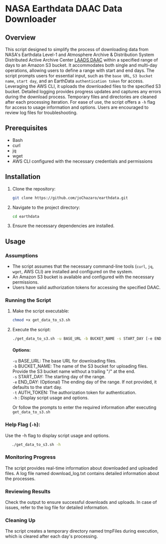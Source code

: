 # NASA Earthdata DAAC Data Downloader

## Overview

This script designed to simplify the process of downloading data from NASA's Earthdata Level-1 and Atmosphere Archive & Distribution System Distributed Active Archive Center [LAADS DAAC](https://ladsweb.modaps.eosdis.nasa.gov/about/) within a specified range of days to an Amazon S3 bucket. It accommodates both single and multi-day operations, allowing users to define a range with start and end days. The script prompts users for essential input, such as the `base URL`, `S3 bucket name`, `start day`, and an EarthData `authentication token` for access. Leveraging the AWS CLI, it uploads the downloaded files to the specified S3 bucket. Detailed logging provides progress updates and captures any errors during the download process. Temporary files and directories are cleaned after each processing iteration. For ease of use, the script offers a `-h` flag for access to usage information and options. Users are encouraged to review log files for troubleshooting. 

## Prerequisites

- Bash
- curl
- jq
- wget
- AWS CLI configured with the necessary credentials and permissions

## Installation

1. Clone the repository:

   ```bash
   git clone https://github.com/joChazaro/earthdata.git
   ```

2. Navigate to the project directory:
   ```bash 
   cd earthdata
   ```
3. Ensure the necessary dependencies are installed. 

## Usage

### Assumptions

- The script assumes that the necessary command-line tools (`curl`, `jq`, `wget`, AWS CLI) are installed and configured on the system.
- An Amazon S3 bucket is available and configured with the necessary permissions.
- Users have valid authorization tokens for accessing the specified DAAC.

### Running the Script

1. Make the script executable:

   ```bash
   chmod +x get_data_to_s3.sh
   ```
2. Execute the script:
   ```bash 
   ./get_data_to_s3.sh -u BASE_URL -b BUCKET_NAME -s START_DAY [-e END_DAY] -t AUTH_TOKEN
   ```
   #### Options:  
   `-u` BASE_URL: The base URL for downloading files.  
   `-b` BUCKET_NAME: The name of the S3 bucket for uploading files. Provide the S3 bucket name without a trailing "/" at the end.  
   `-s` START_DAY: The starting day of the range.  
   `-e` END_DAY: (Optional) The ending day of the range. If not provided, it defaults to the start day.  
   `-t` AUTH_TOKEN: The authorization token for authentication.  
   `-h` : Display script usage and options.  
   
   Or follow the prompts to enter the required information after executing `get_data_to_s3.sh`

### Help Flag (`-h`):
Use the -h flag to display script usage and options.
```bash 
   ./get_data_to_s3.sh -h
```
### Monitoring Progress

The script provides real-time information about downloaded and uploaded files.
A log file named download_log.txt contains detailed information about the processes.

### Reviewing Results

Check the output to ensure successful downloads and uploads.
In case of issues, refer to the log file for detailed information.

### Cleaning Up

The script creates a temporary directory named tmpFiles during execution, which is cleared after each day's processing.


